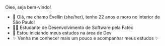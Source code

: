 Oiee, seja bem-vindo!

- 👋 Olá, me chamo Évellin (she/her), tenho 22 anos e moro no interior de São Paulo!
- 👩‍💻 Estudante de Desenvolvimento de Software pela Fatec
- 🌱 Estou iniciando meus estudos na área de Dev
- ✨ Venha me conhecer mais um pouco e acompanhar meus estudos ✨

<div>
  <a href="https://github.com/evellinlima"
    
</div>
